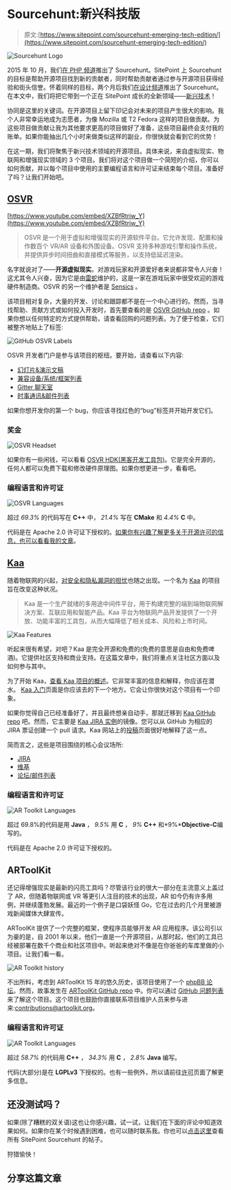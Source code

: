 # Sourcehunt:新兴科技版

> 原文:[https://www.sitepoint.com/sourcehunt-emerging-tech-edition/](https://www.sitepoint.com/sourcehunt-emerging-tech-edition/)

![Sourcehunt Logo](../Images/d62c68c510650218cf5adcc69c4d97bb.png)

2015 年 10 月，我们[在 PHP 频道](https://www.sitepoint.com/sourcehunt-hacktoberfest-2015-edition-hack-to-glory/)推出了 Sourcehunt。SitePoint 上 Sourcehunt 的目标是帮助开源项目找到新的贡献者，同时帮助贡献者通过参与开源项目获得经验和街头信誉。怀着同样的目标，两个月后我们[在设计频道](https://www.sitepoint.com/talented-designer-sourcehunt-needs/)推出了 Sourcehunt。在本文中，我们将把它带到一个正在 SitePoint 成长的全新领域——[新兴技术](https://www.sitepoint.com/learn-emerging-tech/)！

协同是这里的关键词。在开源项目上留下印记会对未来的项目产生很大的影响。我个人非常幸运地成为志愿者，为像 Mozilla 或 T2 Fedora 这样的项目做贡献。为这些项目做贡献让我为其他要求更高的项目做好了准备，这些项目最终会支付我的账单。如果你能抽出几个小时来做类似这样的副业，你很快就会看到它的优势！

在这一期，我们将聚焦于新兴技术领域的开源项目。具体来说，来自虚拟现实、物联网和增强现实领域的 3 个项目。我们将对这个项目做一个简短的介绍，你可以如何贡献，并以每个项目中使用的主要编程语言和许可证来结束每个项目。准备好了吗？让我们开始吧。

## [OSVR](http://osvr.org)

[https://www.youtube.com/embed/XZBfRtriw_Y](https://www.youtube.com/embed/XZBfRtriw_Y)

> OSVR 是一个用于虚拟和增强现实的开源软件平台。它允许发现、配置和操作数百个 VR/AR 设备和外围设备。OSVR 支持多种游戏引擎和操作系统，并提供异步时间扭曲和直接模式等服务，以支持低延迟渲染。

名字就说对了——**开源虚拟现实**。对游戏玩家和开源爱好者来说都非常令人兴奋！这尤其令人兴奋，因为它是由[雷蛇](http://www.razerzone.com/)维护的，这是一家在游戏玩家中很受欢迎的游戏硬件制造商。OSVR 的另一个维护者是 [Sensics](http://sensics.com/) 。

该项目相对复杂，大量的开发、讨论和跟踪都不是在一个中心进行的。然而，当寻找帮助、贡献方式或如何投入开发时，首先要查看的是 [OSVR GitHub repo](https://github.com/OSVR/OSVR-Core) 。如果你想以任何特定的方式提供帮助，请查看回购的问题列表。为了便于检查，它们被整齐地贴上了标签:

![GitHub OSVR Labels](../Images/7f592ba2e0d937bef508191fdb66d719.png)

OSVR 开发者门户是参与该项目的枢纽。要开始，请查看以下内容:

*   [幻灯片&演示文稿](http://osvr.github.io/presentations/)
*   [兼容设备/系统/框架列表](http://osvr.github.io/compatibility/)
*   [Gitter 聊天室](https://gitter.im/orgs/OSVR/rooms)
*   [时事通讯&邮件列表](http://osvr.github.io/mailing-lists/)

如果你想开发你的第一个 bug，你应该寻找红色的“bug”标签并开始开发它们。

### 奖金

![OSVR Headset](../Images/f44ef5b8212c06616f554a3c75896d23.png)

如果你有一些闲钱，可以看看 [OSVR HDK(黑客开发工具包)](http://www.osvr.org/hardware.html)。它是完全开源的，任何人都可以免费下载和修改硬件原理图。如果你想更进一步，看看吧。

### 编程语言和许可证

![OSVR Languages](../Images/a19d34f324fa1982b81c942e175fe907.png)

超过 *69.3%* 的代码写在 **C++** 中， *21.4%* 写在 **CMake** 和 *4.4%* **C** 中。

代码是在 Apache 2.0 许可证下授权的。[如果你有兴趣了解更多关于开源许可的信息，也可以看看我的文章](https://www.sitepoint.com/introduction-to-open-source-licenses/)。

## [Kaa](http://www.kaaproject.org/)

随着物联网的兴起，[对安全和隐私漏洞的担忧](http://www.wired.com/2015/12/2015-the-year-the-internet-of-things-got-hacked/)也随之出现。一个名为 [Kaa](http://www.kaaproject.org/) 的项目旨在改变这种状况。

> Kaa 是一个生产就绪的多用途中间件平台，用于构建完整的端到端物联网解决方案、互联应用和智能产品。Kaa 平台为物联网产品开发提供了一个开放、功能丰富的工具包，从而大幅降低了相关成本、风险和上市时间。

![Kaa Features](../Images/35da4e60543e180ef50d7a0c71111f90.png)

听起来很有希望，对吧？Kaa 是完全开源和免费的(免费的意思是自由和免费啤酒)。它提供社区支持和商业支持。在这篇文章中，我们将重点关注社区方面以及如何参与其中。

为了开始 Kaa，[查看 Kaa 项目的概述](http://www.kaaproject.org/overview/)。它非常丰富的信息和解释，你应该在潜水。 [Kaa 入门](http://www.kaaproject.org/getting-started/)页面是你应该去的下一个地方。它会让你很快对这个项目有一个印象。

如果你觉得自己已经准备好了，并且最终想亲自动手，那就迁移到 [Kaa GitHub repo](https://github.com/kaaproject/kaa) 吧。然而，它主要是 [Kaa JIRA 实例](http://jira.kaaproject.org/browse/KAA/)的镜像。您可以从 GitHub 为相应的 JIRA 票证创建一个 pull 请求。Kaa 网站上的[投稿](http://www.kaaproject.org/community/)页面很好地解释了这一点。

简而言之，这些是项目围绕的核心会议场所:

*   [JIRA](http://jira.kaaproject.org/browse/KAA/)
*   [维基](http://docs.kaaproject.org/display/KAA/)
*   [论坛/邮件列表](https://groups.google.com/forum/#!forum/kaaproject)

### 编程语言和许可证

![AR Toolkit Languages](../Images/a32e52bf3fe91c0bcb8cc2947b40de84.png)

超过 69.8%的代码是用 **Java** ， *9.5%* 用 **C** ， *9%* **C++** 和*9%***Objective-C**编写的。

代码是在 Apache 2.0 许可证下授权的。

## ARToolKit

还记得增强现实是最新的闪亮工具吗？尽管该行业的很大一部分在主流意义上盖过了 AR，但随着物联网或 VR 等更引人注目的技术的出现，AR 如今仍有许多用例，并继续蓬勃发展。最近的一个例子是口袋妖怪 Go，它在过去的几个月里被游戏新闻媒体大肆宣传。

ARToolKit 提供了一个完整的框架，使程序员能够开发 AR 应用程序。该公司引以为豪的是，自 2001 年以来，他们一直是一个开源项目，从那时起，他们的工具已经被部署在数千个商业和社区项目中。听起来绝对不像是在你爸爸的车库里做的小项目。让我们看一看。

![AR Toolkit history](../Images/2bdcec077f83a5157b7402b88ff83639.png)

不出所料，考虑到 ARToolKit 15 年的悠久历史，该项目使用了一个 [phpBB 论坛](http://artoolkit.org/community/forums/)。然而，故事发生在 [ARToolKit GitHub repo](https://github.com/artoolkit/artoolkit5) 中。你可以通过 [GitHub 问题列表](https://github.com/artoolkit/artoolkit5/issues)来了解这个项目。这个项目也鼓励你直接联系项目维护人员来参与进来:[contributions@artoolkit.org](mailto:contributions@artoolkit.org)。

### 编程语言和许可证

![AR Toolkit Languages](../Images/99f0ab86c4912fb3c81d5363dce2d2fd.png)

超过 *58.7%* 的代码用 **C++** ， *34.3%* 用 **C** ， *2.8%* **Java** 编写。

代码(大部分)是在 **LGPLv3** 下授权的。也有一些例外，所以请前往[许可](http://www.artoolkit.org/artoolkit-licensing)页面了解更多信息。

## 还没测试吗？

如果(除了糟糕的双关语)这也让你感兴趣，试一试，让我们在下面的评论中知道效果如何。如果你在某个时候遇到困难，也可以随时联系我。你也可以[点击这里](https://www.sitepoint.com/sourcehunt-open-source-week-edition/)查看所有 SitePoint Sourcehunt 的帖子。

狩猎愉快！

## 分享这篇文章